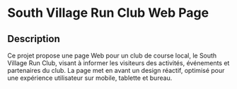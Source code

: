 # South Village Run Club Web Page

## Description
Ce projet propose une page Web pour un club de course local, le South Village Run Club, visant à informer les visiteurs des activités, événements et partenaires du club. La page met en avant un design réactif, optimisé pour une expérience utilisateur sur mobile, tablette et bureau.
